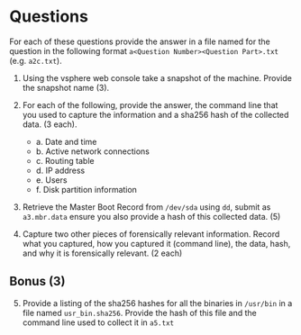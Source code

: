 # Questions

For each of these questions provide the answer in a file named for the question
in the following format `a<Question Number><Question Part>.txt` (e.g.
`a2c.txt`).

1. Using the vsphere web console take a snapshot of the machine. Provide the
   snapshot name (3).

2. For each of the following, provide the answer, the command line that you
   used to capture the information and a sha256 hash of the collected data. (3 each).
    - a. Date and time
    - b. Active network connections
    - c. Routing table
    - d. IP address
    - e. Users
    - f. Disk partition information

3. Retrieve the Master Boot Record from `/dev/sda` using `dd`, submit as
   `a3.mbr.data` ensure you also provide a hash of this collected data. (5)

4. Capture two other pieces of forensically relevant information. Record what
   you captured, how you captured it (command line), the data, hash, and  why it
   is forensically relevant. (2 each)

## Bonus (3)

5. Provide a listing of the sha256 hashes for all the binaries in `/usr/bin` in
   a file named `usr_bin.sha256`. Provide the hash of this file and the command
   line used to collect it in `a5.txt`
